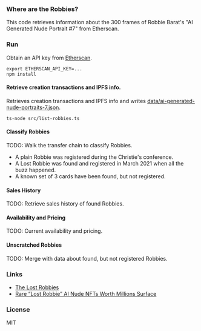 ### Where are the Robbies?

This code retrieves information about the 300 frames of Robbie Barat's "AI Generated Nude Portrait #7" from Etherscan.

### Run

Obtain an API key from [Etherscan](https://etherscan.io/myapikey).

```
export ETHERSCAN_API_KEY=...
npm install
```

#### Retrieve creation transactions and IPFS info.

Retrieves creation transactions and IPFS info and writes [data/ai-generated-nude-portraits-7.json](data/ai-generated-nude-portraits-7.json).

```
ts-node src/list-robbies.ts
```

#### Classify Robbies

TODO: Walk the transfer chain to classify Robbies.

* A plain Robbie was registered during the Christie's conference.
* A Lost Robbie was found and registered in March 2021 when all the buzz happened.
* A known set of 3 cards have been found, but not registered.

#### Sales History

TODO: Retrieve sales history of found Robbies.

#### Availability and Pricing

TODO: Current availability and pricing.

#### Unscratched Robbies

TODO: Merge with data about found, but not registered Robbies.

### Links

* [The Lost Robbies](https://editorial.superrare.co/2020/09/05/the-lost-robbies/)
* [Rare “Lost Robbie” AI Nude NFTs Worth Millions Surface](https://digitalartcollector.com/rare-lost-robbie-ai-nude-nfts-worth-millions-surface/)

### License

MIT